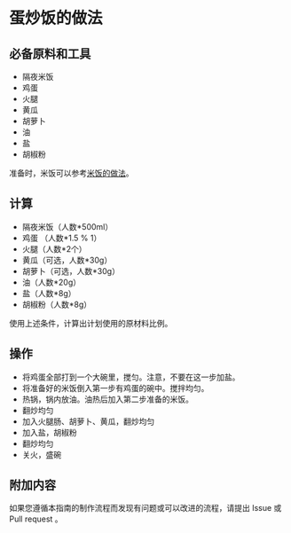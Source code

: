 # 蛋炒饭的做法

## 必备原料和工具

* 隔夜米饭
* 鸡蛋
* 火腿
* 黄瓜
* 胡萝卜
* 油
* 盐
* 胡椒粉

准备时，米饭可以参考[米饭的做法](./米饭.md)。

## 计算

* 隔夜米饭（人数*500ml）
* 鸡蛋 （人数*1.5 % 1）
* 火腿（人数*2个）
* 黄瓜（可选，人数*30g）
* 胡萝卜（可选，人数*30g）
* 油（人数*20g）
* 盐（人数*8g）
* 胡椒粉（人数*8g）

使用上述条件，计算出计划使用的原材料比例。

## 操作

* 将鸡蛋全部打到一个大碗里，搅匀。注意，不要在这一步加盐。
* 将准备好的米饭倒入第一步有鸡蛋的碗中。搅拌均匀。
* 热锅，锅内放油。油热后加入第二步准备的米饭。
* 翻炒均匀
* 加入火腿肠、胡萝卜、黄瓜，翻炒均匀
* 加入盐，胡椒粉
* 翻炒均匀
* 关火，盛碗

## 附加内容

如果您遵循本指南的制作流程而发现有问题或可以改进的流程，请提出 Issue 或 Pull request 。
